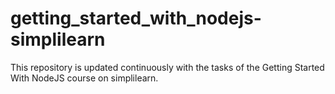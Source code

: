 # getting_started_with_nodejs-simplilearn
This repository is updated continuously with the tasks of the Getting Started With NodeJS course on simplilearn.
